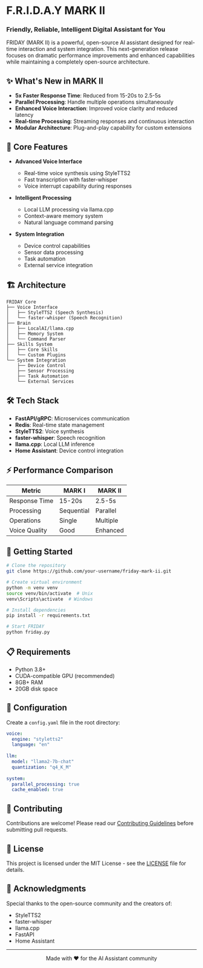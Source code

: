 # F.R.I.D.A.Y MARK II
### Friendly, Reliable, Intelligent Digital Assistant for You

FRIDAY (MARK II) is a powerful, open-source AI assistant designed for real-time interaction and system integration. This next-generation release focuses on dramatic performance improvements and enhanced capabilities while maintaining a completely open-source architecture.

## ✨ What's New in MARK II

- **5x Faster Response Time**: Reduced from 15-20s to 2.5-5s
- **Parallel Processing**: Handle multiple operations simultaneously
- **Enhanced Voice Interaction**: Improved voice clarity and reduced latency
- **Real-time Processing**: Streaming responses and continuous interaction
- **Modular Architecture**: Plug-and-play capability for custom extensions

## 🚀 Core Features

- **Advanced Voice Interface**
  - Real-time voice synthesis using StyleTTS2
  - Fast transcription with faster-whisper
  - Voice interrupt capability during responses
  
- **Intelligent Processing**
  - Local LLM processing via llama.cpp
  - Context-aware memory system
  - Natural language command parsing
  
- **System Integration**
  - Device control capabilities
  - Sensor data processing
  - Task automation
  - External service integration

## 🏗️ Architecture

```
FRIDAY Core
├── Voice Interface
│   ├── StyleTTS2 (Speech Synthesis)
│   └── faster-whisper (Speech Recognition)
├── Brain
│   ├── LocalAI/llama.cpp
│   ├── Memory System
│   └── Command Parser
├── Skills System
│   ├── Core Skills
│   └── Custom Plugins
└── System Integration
    ├── Device Control
    ├── Sensor Processing
    ├── Task Automation
    └── External Services
```

## 🛠️ Tech Stack

- **FastAPI/gRPC**: Microservices communication
- **Redis**: Real-time state management
- **StyleTTS2**: Voice synthesis
- **faster-whisper**: Speech recognition
- **llama.cpp**: Local LLM inference
- **Home Assistant**: Device control integration

## ⚡ Performance Comparison

| Metric | MARK I | MARK II |
|--------|---------|----------|
| Response Time | 15-20s | 2.5-5s |
| Processing | Sequential | Parallel |
| Operations | Single | Multiple |
| Voice Quality | Good | Enhanced |

## 🚦 Getting Started

```bash
# Clone the repository
git clone https://github.com/your-username/friday-mark-ii.git

# Create virtual environment
python -m venv venv
source venv/bin/activate  # Unix
venv\Scripts\activate  # Windows

# Install dependencies
pip install -r requirements.txt

# Start FRIDAY
python friday.py
```

## 📋 Requirements

- Python 3.8+
- CUDA-compatible GPU (recommended)
- 8GB+ RAM
- 20GB disk space

## 🔧 Configuration

Create a `config.yaml` file in the root directory:

```yaml
voice:
  engine: "styletts2"
  language: "en"
  
llm:
  model: "llama2-7b-chat"
  quantization: "q4_K_M"
  
system:
  parallel_processing: true
  cache_enabled: true
```

## 🤝 Contributing

Contributions are welcome! Please read our [Contributing Guidelines](CONTRIBUTING.md) before submitting pull requests.

## 📜 License

This project is licensed under the MIT License - see the [LICENSE](LICENSE) file for details.

## 🙏 Acknowledgments

Special thanks to the open-source community and the creators of:
- StyleTTS2
- faster-whisper
- llama.cpp
- FastAPI
- Home Assistant

---

<p align="center">Made with ❤️ for the AI Assistant community</p>
